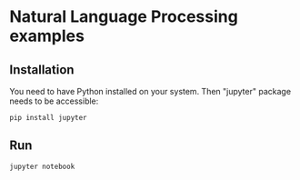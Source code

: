 # Natural Language Processing examples

## Installation

You need to have Python installed on your system. Then "jupyter" package
needs to be accessible:

    pip install jupyter

## Run

    jupyter notebook
